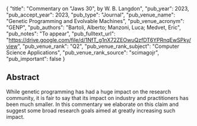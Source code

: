 {
  "title": "Commentary on \"Jaws 30\", by W. B. Langdon",
  "pub_year": 2023,
  "pub_accept_year": 2023,
  "pub_type": "Journal",
  "pub_venue_name": "Genetic Programming and Evolvable Machines",
  "pub_venue_acronym": "GENP",
  "pub_authors": "Bartoli, Alberto; Manzoni, Luca; Medvet, Eric",
  "pub_notes": "To appear",
  "pub_fulltext_url": "https://drive.google.com/file/d/1NfT_g1nX72ZEOwuQzfDT6YPRnqEwSPky/view",
  "pub_venue_rank": "Q2",
  "pub_venue_rank_subject": "Computer Science Applications",
  "pub_venue_rank_source": "scimagojr",
  "pub_important": false
}

## Abstract
While genetic programming has had a huge impact on the research community, it is fair to say that its impact on industry and practitioners has been much smaller. In this commentary we elaborate on this claim and suggest some broad research goals aimed at greatly increasing such impact.
